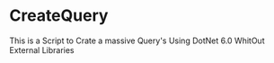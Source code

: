 # CreateQuery
This is a Script to Crate a massive Query's Using DotNet 6.0 WhitOut External Libraries
